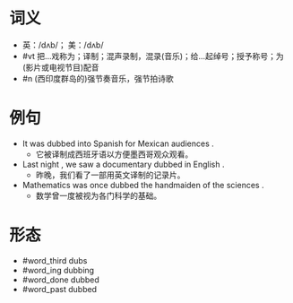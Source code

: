 # 词义
- 英：/dʌb/； 美：/dʌb/
- #vt 把…戏称为；译制；混声录制，混录(音乐)；给…起绰号；授予称号；为(影片或电视节目)配音
- #n (西印度群岛的)强节奏音乐，强节拍诗歌
# 例句
- It was dubbed into Spanish for Mexican audiences .
	- 它被译制成西班牙语以方便墨西哥观众观看。
- Last night , we saw a documentary dubbed in English .
	- 昨晚，我们看了一部用英文译制的记录片。
- Mathematics was once dubbed the handmaiden of the sciences .
	- 数学曾一度被视为各门科学的基础。
# 形态
- #word_third dubs
- #word_ing dubbing
- #word_done dubbed
- #word_past dubbed
